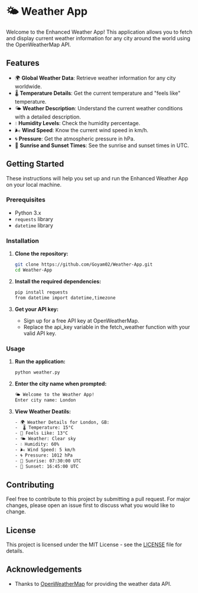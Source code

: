 # 🌤 Weather App

Welcome to the Enhanced Weather App! This application allows you to fetch and display current weather information for any city around the world using the OpenWeatherMap API.

## Features

- 🌍 **Global Weather Data**: Retrieve weather information for any city worldwide.
- 🌡️ **Temperature Details**: Get the current temperature and "feels like" temperature.
- 🌤️ **Weather Description**: Understand the current weather conditions with a detailed description.
- 💧 **Humidity Levels**: Check the humidity percentage.
- 🌬️ **Wind Speed**: Know the current wind speed in km/h.
- 🌀 **Pressure**: Get the atmospheric pressure in hPa.
- 🌅 **Sunrise and Sunset Times**: See the sunrise and sunset times in UTC.

## Getting Started

These instructions will help you set up and run the Enhanced Weather App on your local machine.

### Prerequisites

- Python 3.x
- `requests` library
-  `datetime` library

### Installation

1. **Clone the repository:**

   ```bash
   git clone https://github.com/Goyam02/Weather-App.git
   cd Weather-App

2. **Install the required dependencies:**

    ```bash
    pip install requests
    from datetime import datetime,timezone

3. **Get your API key:**

    - Sign up for a free API key at OpenWeatherMap.<br>
    - Replace the api_key variable in the fetch_weather function with your valid API key.

### Usage

1. **Run the application:**
    ```bash
    python weather.py

2. **Enter the city name when prompted:**
    ```bash
    🌤 Welcome to the Weather App!
    Enter city name: London

3. **View Weather Deatils:**
    ```bash
   - 🌍 Weather Details for London, GB:
   -  🌡️ Temperature: 15°C
   - 🥶 Feels Like: 13°C
   - 🌤️ Weather: Clear sky
   - 💧 Humidity: 60%
   - 🌬️ Wind Speed: 5 km/h
   - 🌀 Pressure: 1012 hPa
   - 🌅 Sunrise: 07:30:00 UTC
   - 🌇 Sunset: 16:45:00 UTC

## Contributing

Feel free to contribute to this project by submitting a pull request. For major changes, please open an issue first to discuss what you would like to change.

## License

This project is licensed under the MIT License - see the [LICENSE](https://github.com/Goyam02/Weather-App/blob/main/LICENSE) file for details.

## Acknowledgements

- Thanks to [OpenWeatherMap](https://openweathermap.org/api) for providing the weather data API.
